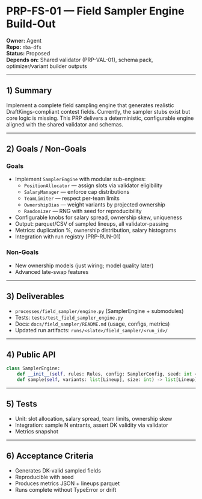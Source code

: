 # PRP-FS-01 — Field Sampler Engine Build-Out

**Owner:** Agent  
**Repo:** `nba-dfs`  
**Status:** Proposed  
**Depends on:** Shared validator (PRP-VAL-01), schema pack, optimizer/variant builder outputs

---

## 1) Summary
Implement a complete field sampling engine that generates realistic DraftKings-compliant contest fields. Currently, the sampler stubs exist but core logic is missing. This PRP delivers a deterministic, configurable engine aligned with the shared validator and schemas.

---

## 2) Goals / Non-Goals
### Goals
- Implement `SamplerEngine` with modular sub-engines:
  - `PositionAllocator` — assign slots via validator eligibility
  - `SalaryManager` — enforce cap distributions
  - `TeamLimiter` — respect per-team limits
  - `OwnershipBias` — weight variants by projected ownership
  - `Randomizer` — RNG with seed for reproducibility
- Configurable knobs for salary spread, ownership skew, uniqueness
- Output: parquet/CSV of sampled lineups, all validator-passing
- Metrics: duplication %, ownership distribution, salary histograms
- Integration with run registry (PRP-RUN-01)

### Non-Goals
- New ownership models (just wiring; model quality later)
- Advanced late-swap features

---

## 3) Deliverables
- `processes/field_sampler/engine.py` (SamplerEngine + submodules)
- Tests: `tests/test_field_sampler_engine.py`
- Docs: `docs/field_sampler/README.md` (usage, configs, metrics)
- Updated run artifacts: `runs/<slate>/field_sampler/<run_id>/`

---

## 4) Public API
```python
class SamplerEngine:
    def __init__(self, rules: Rules, config: SamplerConfig, seed: int = 42): ...
    def sample(self, variants: list[Lineup], size: int) -> list[Lineup]: ...
```

---

## 5) Tests
- Unit: slot allocation, salary spread, team limits, ownership skew
- Integration: sample N entrants, assert DK validity via validator
- Metrics snapshot

---

## 6) Acceptance Criteria
- Generates DK-valid sampled fields
- Reproducible with seed
- Produces metrics JSON + lineups parquet
- Runs complete without TypeError or drift
